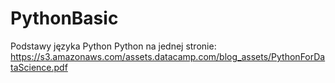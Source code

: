 # PythonBasic
Podstawy języka Python
Python na jednej stronie: https://s3.amazonaws.com/assets.datacamp.com/blog_assets/PythonForDataScience.pdf

